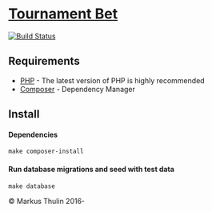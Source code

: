 # [Tournament Bet](https://github.com/thulin82/tournament_bet)
[![Build Status](https://travis-ci.com/thulin82/tournament_bet.svg?branch=master)](https://travis-ci.com/thulin82/tournament_bet)

## Requirements

* [PHP](http://php.net/) - The latest version of PHP is highly recommended
* [Composer](https://getcomposer.org/) - Dependency Manager


## Install
#### Dependencies
```CMD
make composer-install
```
#### Run database migrations and seed with test data
```CMD
make database
```


© Markus Thulin 2016-
